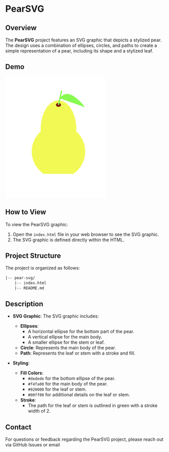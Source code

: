 
# PearSVG

## Overview

The **PearSVG** project features an SVG graphic that depicts a stylized pear. The design uses a combination of ellipses, circles, and paths to create a simple representation of a pear, including its shape and a stylized leaf.

## Demo 
![screenshot](https://github.com/Nada-TB/creative-coding-projects/blob/main/projects-preview/Screenshot%202024-07-26%20153502.png)

## How to View

To view the PearSVG graphic:

1. Open the `index.html` file in your web browser to see the SVG graphic.
2. The SVG graphic is defined directly within the HTML.

## Project Structure

The project is organized as follows:

    |-- pear-svg/
        |-- index.html
        |-- README.md

## Description

- **SVG Graphic**: The SVG graphic includes:
  - **Ellipses**: 
    - A horizontal ellipse for the bottom part of the pear.
    - A vertical ellipse for the main body.
    - A smaller ellipse for the stem or leaf.
  - **Circle**: Represents the main body of the pear.
  - **Path**: Represents the leaf or stem with a stroke and fill.

- **Styling**:
  - **Fill Colors**:
    - `#dedede` for the bottom ellipse of the pear.
    - `#f4fa00` for the main body of the pear.
    - `#920000` for the leaf or stem.
    - `#00ff00` for additional details on the leaf or stem.
  - **Stroke**:
    - The path for the leaf or stem is outlined in green with a stroke width of 2.


## Contact

For questions or feedback regarding the PearSVG project, please reach out via GitHub Issues or email 

